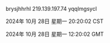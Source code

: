 brysjhhrhl 219.139.197.74 yqqlmgsycl

2024年 10月 28日 星期一 20:20:02 CST

2024年 10月 28日 星期一 12:20:02 GMT
